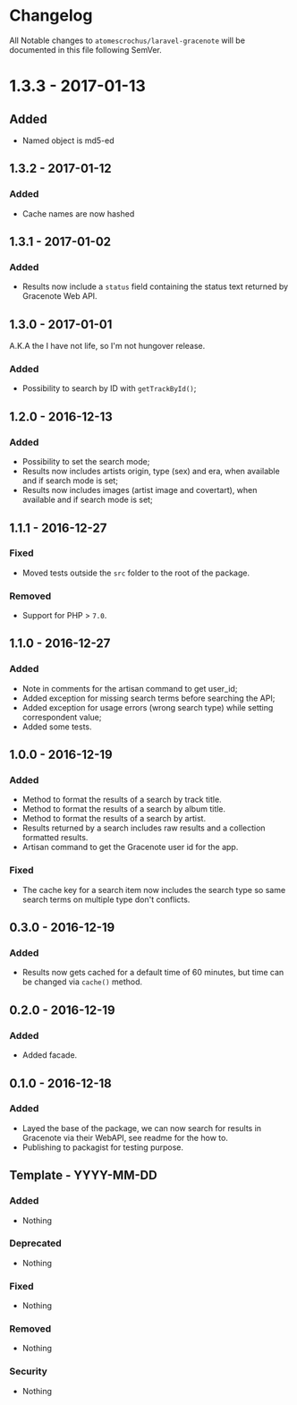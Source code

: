 # Changelog

All Notable changes to `atomescrochus/laravel-gracenote` will be documented in this file following SemVer.

# 1.3.3 - 2017-01-13
## Added
- Named object is md5-ed

## 1.3.2 - 2017-01-12
### Added
- Cache names are now hashed

## 1.3.1 - 2017-01-02

### Added
- Results now include a `status` field containing the status text returned by Gracenote Web API.

## 1.3.0 - 2017-01-01

A.K.A the I have not life, so I'm not hungover release.

### Added
- Possibility to search by ID with `getTrackById()`;

## 1.2.0 - 2016-12-13

### Added
- Possibility to set the search mode;
- Results now includes artists origin, type (sex) and era, when available and if search mode is set;
- Results now includes images (artist image and covertart), when available and if search mode is set;

## 1.1.1 - 2016-12-27

### Fixed
- Moved tests outside the `src` folder to the root of the package.

### Removed
- Support for PHP > `7.0`.

## 1.1.0 - 2016-12-27

### Added
- Note in comments for the artisan command to get user_id;
- Added exception for missing search terms before searching the API;
- Added exception for usage errors (wrong search type) while setting correspondent value;
- Added some tests.

## 1.0.0 - 2016-12-19

### Added
- Method to format the results of a search by track title.
- Method to format the results of a search by album title.
- Method to format the results of a search by artist.
- Results returned by a search includes raw results and a collection formatted results.
- Artisan command to get the Gracenote user id for the app.

### Fixed
- The cache key for a search item now includes the search type so same search terms on multiple type don't conflicts.

## 0.3.0 - 2016-12-19

### Added
- Results now gets cached for a default time of 60 minutes, but time can be changed via `cache()` method.

## 0.2.0 - 2016-12-19

### Added
- Added facade.

## 0.1.0 - 2016-12-18

### Added
- Layed the base of the package, we can now search for results in Gracenote via their WebAPI, see readme for the how to.
- Publishing to packagist for testing purpose.

## Template - YYYY-MM-DD

### Added
- Nothing

### Deprecated
- Nothing

### Fixed
- Nothing

### Removed
- Nothing

### Security
- Nothing
